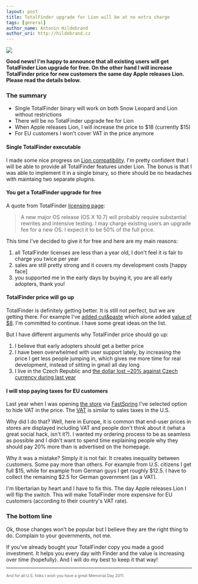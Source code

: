 ```yaml
---
layout: post
title: TotalFinder upgrade for Lion will be at no extra charge
tags: [general]
author_name: Antonin Hildebrand
author_uri: http://hildebrand.cz
---
```


<img src="{{site.url}}/shared/img/icons/totalfinder-64.png" class="intro-icon"/>

**Good news! I'm happy to announce that all existing users will get TotalFinder Lion upgrade for free. On the other hand I will increase TotalFinder price for new customers the same day Apple releases Lion. Please read the details below.**

### The summary

  * Single TotalFinder binary will work on both Snow Leopard and Lion without restrictions
  * There will be no TotalFinder upgrade fee for Lion
  * When Apple releases Lion, I will increase the price to $18 (currently $15)
  * For EU customers I won't cover VAT in the price anymore

#### Single TotalFinder executable

I made some nice progress on [Lion compatibility](http://totalfinder.binaryage.com/lion). I'm pretty confident that I will be able to provide all TotalFinder features under Lion. The bonus is that I was able to implement it in a single binary, so there should be no headaches with maintaing two separate plugins.

#### You get a TotalFinder upgrade for free

A quote from TotalFinder [licensing page](http://totalfinder.binaryage.com/licensing):
> A new major OS release (OS X 10.7) will probably require substantial rewrites and intensive testing. I may charge existing users an upgrade fee for a new OS. I expect it to be 50% of the full price.

This time I've decided to give it for free and here are my main reasons:

1. all TotalFinder licenses are less than a year old, I don't feel it is fair to charge you twice per year
2. sales are still pretty strong and it covers my development costs [happy face]
3. you supported me in the early days by buying it, you are all early adopters, thank you!

#### TotalFinder price will go up

TotalFinder is definitely getting better. It is still not perfect, but we are getting there. For example I've [added cut&paste](/totalfinder-with-cut-and-paste) which alone added [value of $8](http://kapeli.com). I'm committed to continue. I have some great ideas on the list.

But I have different arguments why TotalFinder price should go up:

1. I believe that early adopters should get a better price
2. I have been overwhelmed with user support lately, by increasing the price I get less people jumping in, which gives me more time for real development, instead of sitting in gmail all day long
3. I live in the Czech Republic and [the dollar lost ~20% against Czech currency during last year](http://www.google.com//finance?chdnp=1&chdd=1&chds=1&chdv=1&chvs=Linear&chdeh=0&chfdeh=0&chdet=1306772121487&chddm=359060&q=CURRENCY:USDCZK&ntsp=0)

#### I will stop paying taxes for EU customers

Last year when I was opening [the store](http://sites.fastspring.com/binaryage/product/store) via [FastSpring](http://fastspring.com) I've selected option to hide VAT in the price. The [VAT](http://en.wikipedia.org/wiki/Value_added_tax) is similar to sales taxes in the U.S.

Why did I do that? Well, here in Europe, it is common that end-user prices in stores are displayed including VAT and people don't think about it (what a great social hack, isn't it?). I wanted my ordering process to be as seamless as possible and I didn't want to spend time explaining people why they should pay 20% more than is advertised on the homepage.

Why it was a mistake? Simply it is not fair. It creates inequality between customers. Some pay more than others. For example from U.S. citizens I get full $15, while for example from German guys I get roughly $12.5. I have to collect the remaining $2.5 for German government (as a VAT).

I'm libertarian by heart and I have to fix this. The day Apple releases Lion I will flip the switch. This will make TotalFinder more expensive for EU customers (according to their country's VAT rate).

### The bottom line

Ok, those changes won't be popular but I believe they are the right thing to do. Complain to your governments, not me.

If you've already bought your TotalFinder copy you made a good investment. It helps you every day with Finder and the value is increasing over time (hopefully). And I will do my best to keep it that way!

---

<div style="font-size: 8pt; color: #666">And for all U.S. folks I wish you have a great Memorial Day 2011.</div>